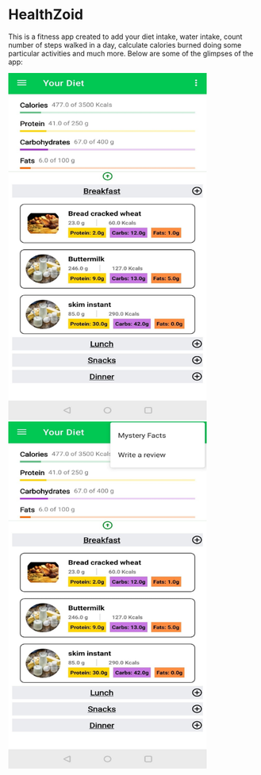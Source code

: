 # HealthZoid
This is a fitness app created to add your diet intake, water intake, count number of steps walked in a day, calculate calories burned doing some particular activities and much more. Below are some of the glimpses of the app:

<img src="https://github.com/sanchitvasdev/HealthZoid/blob/master/Daily%20intake%201.jpeg" style="width: 400px; height: 700px"> <img src="https://github.com/sanchitvasdev/HealthZoid/blob/master/Daily%20intake%202.jpeg" style="width: 400px; height: 700px">

